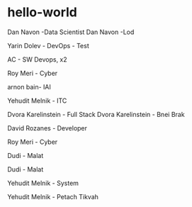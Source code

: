 # hello-world


Dan Navon -Data Scientist
Dan Navon -Lod

Yarin Dolev - DevOps - Test

AC - SW Devops, x2

Roy Meri - Cyber


arnon bain- IAI



Yehudit Melnik - ITC



Dvora Karelinstein - Full Stack
Dvora Karelinstein - Bnei Brak

David Rozanes - Developer

Roy Meri - Cyber

Dudi - Malat

Dudi - Malat

Yehudit Melnik - System


Yehudit Melnik - Petach Tikvah

